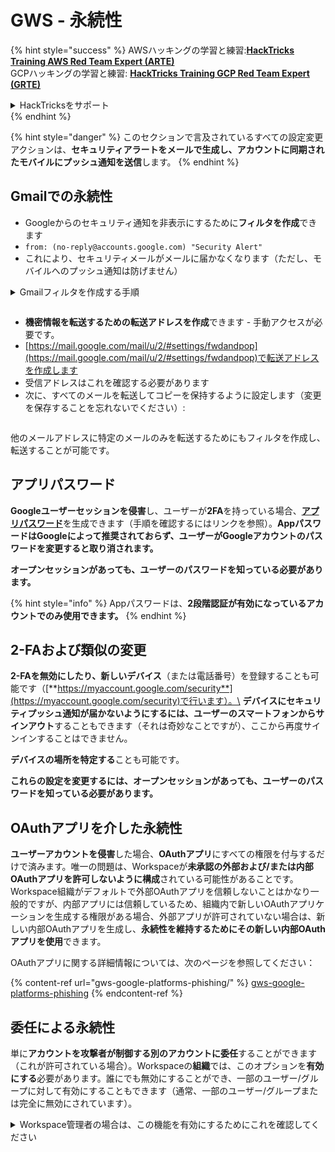 # GWS - 永続性

{% hint style="success" %}
AWSハッキングの学習と練習:<img src="/.gitbook/assets/image.png" alt="" data-size="line">[**HackTricks Training AWS Red Team Expert (ARTE)**](https://training.hacktricks.xyz/courses/arte)<img src="/.gitbook/assets/image.png" alt="" data-size="line">\
GCPハッキングの学習と練習: <img src="/.gitbook/assets/image (2).png" alt="" data-size="line">[**HackTricks Training GCP Red Team Expert (GRTE)**<img src="/.gitbook/assets/image (2).png" alt="" data-size="line">](https://training.hacktricks.xyz/courses/grte)

<details>

<summary>HackTricksをサポート</summary>

* [**サブスクリプションプラン**](https://github.com/sponsors/carlospolop)をチェックしてください！
* 💬 [**Discordグループ**](https://discord.gg/hRep4RUj7f)に参加するか、[**telegramグループ**](https://t.me/peass)に参加するか、または **Twitter** 🐦 [**@hacktricks\_live**](https://twitter.com/hacktricks\_live)**をフォロー**してください。
* ハッキングトリックを共有するために、[**HackTricks**](https://github.com/carlospolop/hacktricks)と[**HackTricks Cloud**](https://github.com/carlospolop/hacktricks-cloud)のGitHubリポジトリにPRを提出してください。

</details>
{% endhint %}

{% hint style="danger" %}
このセクションで言及されているすべての設定変更アクションは、**セキュリティアラートをメールで生成し、アカウントに同期されたモバイルにプッシュ通知を送信**します。
{% endhint %}

## Gmailでの永続性

* Googleからのセキュリティ通知を非表示にするために**フィルタを作成**できます
* `from: (no-reply@accounts.google.com) "Security Alert"`
* これにより、セキュリティメールがメールに届かなくなります（ただし、モバイルへのプッシュ通知は防げません）

<details>

<summary>Gmailフィルタを作成する手順</summary>

（[こちら](https://support.google.com/mail/answer/6579)からの手順）

1. [Gmail](https://mail.google.com/)を開きます。
2. 上部の検索ボックスで、[表示オプションを表示]をクリックします ![photos tune](https://lh3.googleusercontent.com/cD6YR\_YvqXqNKxrWn2NAWkV6tjJtg8vfvqijKT1\_9zVCrl2sAx9jROKhLqiHo2ZDYTE=w36) 。
3. 検索条件を入力します。検索が正しく機能しているか確認するには、[検索]をクリックして表示されるメールを確認してください。
4. 検索ウィンドウの下部で、[フィルタを作成]をクリックします。
5. フィルタの動作を選択します。
6. [フィルタを作成]をクリックします。

現在のフィルタを確認するには（削除するには）、[https://mail.google.com/mail/u/0/#settings/filters](https://mail.google.com/mail/u/0/#settings/filters)を確認してください。

</details>

<figure><img src="../../.gitbook/assets/image (331).png" alt=""><figcaption></figcaption></figure>

* **機密情報を転送するための転送アドレスを作成**できます - 手動アクセスが必要です。
* [https://mail.google.com/mail/u/2/#settings/fwdandpop](https://mail.google.com/mail/u/2/#settings/fwdandpop)で転送アドレスを作成します
* 受信アドレスはこれを確認する必要があります
* 次に、すべてのメールを転送してコピーを保持するように設定します（変更を保存することを忘れないでください）:

<figure><img src="../../.gitbook/assets/image (332).png" alt=""><figcaption></figcaption></figure>

他のメールアドレスに特定のメールのみを転送するためにもフィルタを作成し、転送することが可能です。

## アプリパスワード

**Googleユーザーセッションを侵害**し、ユーザーが**2FA**を持っている場合、[**アプリパスワード**](https://support.google.com/accounts/answer/185833?hl=en)を生成できます（手順を確認するにはリンクを参照）。**AppパスワードはGoogleによって推奨されておらず、ユーザーがGoogleアカウントのパスワードを変更すると取り消されます。**

**オープンセッションがあっても、ユーザーのパスワードを知っている必要があります。**

{% hint style="info" %}
Appパスワードは、**2段階認証が有効になっているアカウントでのみ使用できます。**
{% endhint %}

## 2-FAおよび類似の変更

**2-FAを無効にしたり、新しいデバイス**（または電話番号）を登録することも可能です（[**https://myaccount.google.com/security**](https://myaccount.google.com/security)で行います）。\
**デバイスにセキュリティプッシュ通知が届かないようにするには、ユーザーのスマートフォンからサインアウト**することもできます（それは奇妙なことですが）、ここから再度サインインすることはできません。

**デバイスの場所を特定する**ことも可能です。

**これらの設定を変更するには、オープンセッションがあっても、ユーザーのパスワードを知っている必要があります。**

## OAuthアプリを介した永続性

**ユーザーアカウントを侵害**した場合、**OAuthアプリ**にすべての権限を付与するだけで済みます。唯一の問題は、Workspaceが**未承認の外部および/または内部OAuthアプリを許可しないように構成**されている可能性があることです。\
Workspace組織がデフォルトで外部OAuthアプリを信頼しないことはかなり一般的ですが、内部アプリには信頼しているため、組織内で新しいOAuthアプリケーションを生成する権限がある場合、外部アプリが許可されていない場合は、新しい内部OAuthアプリを生成し、**永続性を維持するためにその新しい内部OAuthアプリを使用**できます。

OAuthアプリに関する詳細情報については、次のページを参照してください：

{% content-ref url="gws-google-platforms-phishing/" %}
[gws-google-platforms-phishing](gws-google-platforms-phishing/)
{% endcontent-ref %}

## 委任による永続性

単に**アカウントを攻撃者が制御する別のアカウントに委任**することができます（これが許可されている場合）。Workspaceの**組織**では、このオプションを**有効にする**必要があります。誰にでも無効にすることができ、一部のユーザー/グループに対して有効にすることもできます（通常、一部のユーザー/グループまたは完全に無効にされています）。

<details>

<summary>Workspace管理者の場合は、この機能を有効にするためにこれを確認してください</summary>

（[ドキュメントからコピー](https://support.google.com/a/answer/7223765)）

たとえば、組織（たとえば、仕事や学校）の管理者として、ユーザーがGmailアカウントへのアクセスを委任できるかどうかを制御します。誰もがアカウントを委任できるようにすることもできます。または、特定の部門の人々だけに委任の設定を許可することもできます。たとえば、次のようにできます：

* 管理アシスタントをGmailアカウントの代理人として追加して、彼らがあなたの代わりにメールを読み取り、送信できるようにします。
* グループ（たとえば、営業部門）を代理人としてGroupsに追加して、すべての人が1つのGmailアカウントにアクセスできるようにします。

ユーザーは、ドメインまたは組織単位に関係なく、同じ組織内の別のユーザーにアクセスを委任できます。

### 委任の制限と制約

* **Googleグループにメールボックスアクセスを許可する**オプション：このオプションを使用するには、委任されたアカウントのOUと各グループメンバーのOUで有効にする必要があります。このオプションが有効にされていないOUに属するグループメンバーは、委任されたアカウントにアクセスできません。
* 通常の使用では、40人の委任ユーザーが同時にGmailアカウントにアクセスできます。1人以上の代理人による平均以上の使用は、この数を減らす可能性があります。
* 頻繁にGmailにアクセスする自動化プロセスは、同時にアカウントにアクセスできる代理人の数を減らす可能性があります。これらのプロセスには、Gmailに頻繁にアクセスするAPIやブラウザ拡張機能が含まれます。
* 1つのGmailアカウントには、最大1,000人のユニークな代理人をサポートします。Groupsのグループは、制限に対する1つの代理人として数えられます。
* 委任は、Gmailアカウントの制限を増やしません。委任されたユーザーのいるGmailアカウントは、標準のGmailアカウントの制限とポリシーを持っています。詳細については、[Gmailの制限とポリシー](https://support.google.com/a/topic/28609)をご覧ください。
### ステップ1: ユーザーのGmail委任を有効にする

**始める前に:** 特定のユーザーに設定を適用するには、彼らのアカウントを[組織単位](https://support.google.com/a/topic/1227584)に配置します。

1. [サインイン](https://admin.google.com/)して[Google管理コンソール](https://support.google.com/a/answer/182076)にアクセスします。

管理者アカウントを使用してサインインし、現在のアカウントCarlosPolop@gmail.comを使用しないでください。
2. 管理コンソールで、メニューに移動し、**アプリ**、**Google Workspace**、**Gmail**、**ユーザー設定**の順に移動します。
3. すべてのユーザーに設定を適用する場合は、トップの組織単位を選択したままにします。それ以外の場合は、子[組織単位](https://support.google.com/a/topic/1227584)を選択します。
4. **メール委任**をクリックします。
5. **ドメイン内の他のユーザーにメールボックスへのアクセスを委任できるようにする**ボックスをチェックします。
6. (オプション) ユーザーが自分のアカウントから送信された委任メッセージに含める送信者情報を指定できるようにするには、**この設定をカスタマイズすることを許可**ボックスをチェックします。
7. 代理人によって送信されたメッセージに含まれるデフォルトの送信者情報のオプションを選択します:
   - **アカウント所有者とメールボックスへのアクセスを委任されたユーザーを表示**—メッセージにはGmailアカウント所有者と代理人のメールアドレスが含まれます。
   - **アカウント所有者のみを表示**—メッセージにはGmailアカウント所有者のメールアドレスのみが含まれます。代理人のメールアドレスは含まれません。
8. (オプション) ユーザーがグループを代理人として追加できるようにするには、**ユーザーがGoogleグループにメールボックスアクセスを許可**ボックスをチェックします。
9. **保存**をクリックします。子組織単位を構成した場合、親組織単位の設定を**継承**または**オーバーライド**することができる場合があります。
10. (オプション) 他の組織単位に対してGmail委任を有効にするには、ステップ3から9を繰り返します。

変更は最大24時間かかる場合がありますが、通常はもっと早く反映されます。[詳細はこちら](https://support.google.com/a/answer/7514107)

### ステップ2: ユーザーにアカウントの委任を設定させる

委任を有効にした後、ユーザーは自分のGmail設定に移動して代理人を割り当てることができます。 代理人はそのユーザーの代わりにメッセージを読み取ったり、送信したり、受信したりできます。

詳細については、ユーザーに[メールの委任と共同作業](https://support.google.com/a/users/answer/138350)を参照するように指示してください。
* **[HackTricks](https://github.com/carlospolop/hacktricks)** および **[HackTricks Cloud](https://github.com/carlospolop/hacktricks-cloud)** のGitHubリポジトリにPRを送信してハッキングのテクニックを共有してください。
